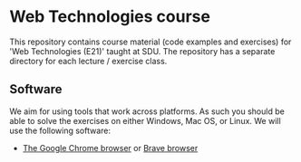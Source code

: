# Web Technologies course

This repository contains course material (code examples and exercises) for 'Web Technologies (E21)' taught at SDU.
The repository has a separate directory for each lecture / exercise
class.

## Software

We aim for using tools that work across platforms.
As such you should be able to solve the exercises on either Windows, Mac OS, or Linux.
We will use the following software:

 - [The Google Chrome browser](https://www.google.com/chrome/) or [Brave browser](https://brave.com/)

